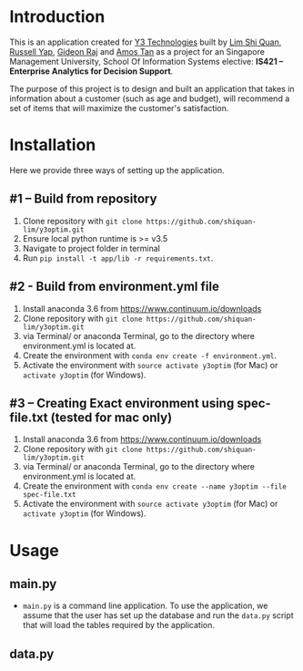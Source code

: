 # Introduction
This is an application created for [Y3 Technologies](http://www.y3technologies.com) built by [Lim Shi Quan](https://github.com/shiquan-lim), [Russell Yap](https://github.com/russellyap), [Gideon Raj]() and [Amos Tan](https://github.com/atwj) as a project for an Singapore Management University, School Of Information Systems elective: __IS421 – Enterprise Analytics for Decision Support__.

The purpose of this project is to design and built an application that takes in information about a customer (such as age and budget), will recommend a set of items that will maximize the customer's satisfaction.

# Installation
Here we provide three ways of setting up the application.
## #1 – Build from repository
1. Clone repository with `git clone https://github.com/shiquan-lim/y3optim.git`
2. Ensure local python runtime is >= v3.5
3. Navigate to project folder in terminal
4. Run `pip install -t app/lib -r requirements.txt`. 

## #2 - Build from environment.yml file
1. Install anaconda 3.6 from https://www.continuum.io/downloads
2. Clone repository with `git clone https://github.com/shiquan-lim/y3optim.git`
3. via Terminal/ or anaconda Terminal, go to the directory where environment.yml is located at.
4. Create the environment with `conda env create -f environment.yml`.
5. Activate the environment with `source activate y3optim` (for Mac) or ```activate y3optim``` (for Windows).

## #3 – Creating Exact environment using spec-file.txt (tested for mac only)
1. Install anaconda 3.6 from https://www.continuum.io/downloads
2. Clone repository with `git clone https://github.com/shiquan-lim/y3optim.git`
3. via Terminal/ or anaconda Terminal, go to the directory where environment.yml is located at.
4. Create the environment with `conda env create --name y3optim --file spec-file.txt`
5. Activate the environment with `source activate y3optim` (for Mac) or ```activate y3optim``` (for Windows).

# Usage

## main.py
- ```main.py``` is a command line application. To use the application, we assume that the user has set up the database and run the ```data.py``` script that will load the tables required by the application. </br>

## data.py

